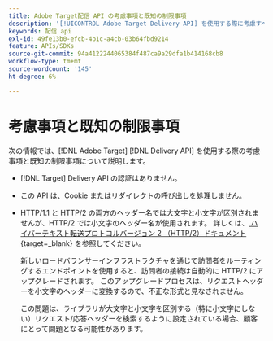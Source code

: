 ```yaml
---
title: Adobe Target配信 API の考慮事項と既知の制限事項
description: '[!UICONTROL Adobe Target Delivery API] を使用する際に考慮すべき考慮事項と既知の制限事項は何ですか？'
keywords: 配信 api
exl-id: 49fe13b0-efcb-4b1c-a4cb-03b64fbd9214
feature: APIs/SDKs
source-git-commit: 94a4122244065384f487ca9a29dfa1b414168cb8
workflow-type: tm+mt
source-wordcount: '145'
ht-degree: 6%

---
```


# 考慮事項と既知の制限事項

次の情報では、[!DNL Adobe Target] [!DNL Delivery API] を使用する際の考慮事項と既知の制限事項について説明します。

* [!DNL Target] Delivery API の認証はありません。
* この API は、Cookie またはリダイレクトの呼び出しを処理しません。
* HTTP/1.1 と HTTP/2 の両方のヘッダー名では大文字と小文字が区別されませんが、HTTP/2 では小文字のヘッダー名が使用されます。 詳しくは、[ ハイパーテキスト転送プロトコルバージョン 2 （HTTP/2）ドキュメント ](https://www.rfc-editor.org/rfc/rfc7540#section-8.1.2){target=_blank} を参照してください。

  新しいロードバランサーインフラストラクチャを通じて訪問者をルーティングするエンドポイントを使用すると、訪問者の接続は自動的に HTTP/2 にアップグレードされます。 このアップグレードプロセスは、リクエストヘッダーを小文字のヘッダーに変換するので、不正な形式と見なされません。

  この問題は、ライブラリが大文字と小文字を区別する（特に小文字にしない）リクエスト/応答ヘッダーを検索するように設定されている場合、顧客にとって問題となる可能性があります。
